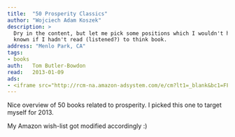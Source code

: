 ```yaml
---
title:	"50 Prosperity Classics"
author: "Wojciech Adam Koszek"
description: >
  Dry in the content, but let me pick some positions which I wouldn't have
  known if I hadn't read (listened?) to think book.
address: "Menlo Park, CA"
tags:
- books
auth:	Tom Butler-Bowdon
read:	2013-01-09
ads:
- <iframe src="http://rcm-na.amazon-adsystem.com/e/cm?lt1=_blank&bc1=FFFFFF&IS2=1&npa=1&bg1=FFFFFF&fc1=000000&lc1=FF0000&t=wkoszek08-20&o=1&p=8&l=as4&m=amazon&f=ifr&ref=ss_til&asins=185788504X" style="width:120px;height:240px;" scrolling="no" marginwidth="0" marginheight="0" frameborder="0"></iframe>
---
```

Nice overview of 50 books related to prosperity. I picked this one to target
myself for 2013.

My Amazon wish-list got modified accordingly :)
